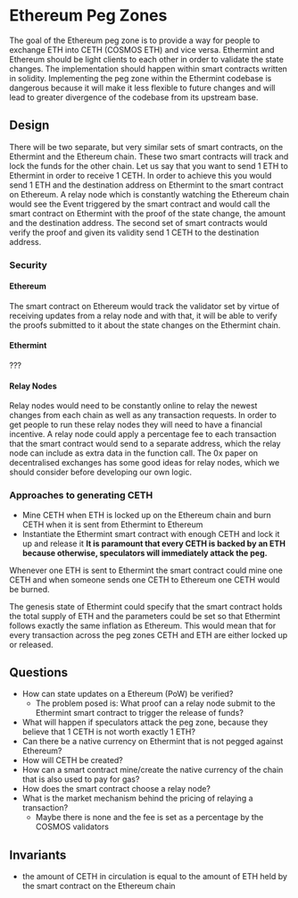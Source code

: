 # Ethereum Peg Zones
The goal of the Ethereum peg zone is to provide a way for people to exchange ETH into CETH (COSMOS ETH) and vice versa.
Ethermint and Ethereum should be light clients to each other in order to validate the state changes. The implementation should happen within smart contracts written in solidity. Implementing the peg zone within the Ethermint codebase is dangerous because it will make it less flexible to future changes and will lead to greater divergence of the codebase from its upstream base. 

## Design
There will be two separate, but very similar sets of smart contracts, on the Ethermint and the Ethereum chain. These two smart contracts will track and lock the funds for the other chain. 
Let us say that you want to send 1 ETH to Ethermint in order to receive 1 CETH. In order to achieve this you would send 1 ETH and the destination address on Ethermint to the smart contract on Ethereum. A relay node which is constantly watching the Ethereum chain would see the Event triggered by the smart contract and would call the smart contract on Ethermint with the proof of the state change, the amount and the destination address. The second set of smart contracts would verify the proof and given its validity send 1 CETH to the destination address. 

### Security
#### Ethereum
The smart contract on Ethereum would track the validator set by virtue of receiving updates from a relay node and with that, it will be able to verify the proofs submitted to it about the state changes on the Ethermint chain.

#### Ethermint
???

#### Relay Nodes
Relay nodes would need to be constantly online to relay the newest changes from each chain as well as any transaction requests. In order to get people to run these relay nodes they will need to have a financial incentive.
A relay node could apply a percentage fee to each transaction that the smart contract would send to a separate address, which the relay node can include as extra data in the function call.
The 0x paper on decentralised exchanges has some good ideas for relay nodes, which we should consider before developing our own logic.

### Approaches to generating CETH
* Mine CETH when ETH is locked up on the Ethereum chain and burn CETH when it is sent from Ethermint to Ethereum
* Instantiate the Ethermint smart contract with enough CETH and lock it up and release it
**It is paramount that every CETH is backed by an ETH because otherwise, speculators will immediately attack the peg.**

Whenever one ETH is sent to Ethermint the smart contract could mine one CETH and when someone sends one CETH to Ethereum one CETH would be burned.

The genesis state of Ethermint could specify that the smart contract holds the total supply of ETH and the parameters could be set so that Ethermint follows exactly the same inflation as Ethereum. This would mean that for every transaction across the peg zones CETH and ETH are either locked up or released.


## Questions
* How can state updates on a Ethereum (PoW) be verified?
  * The problem posed is: What proof can a relay node submit to the Ethermint smart contract to trigger the release of funds?
* What will happen if speculators attack the peg zone, because they believe that 1 CETH is not worth exactly 1 ETH?
* Can there be a native currency on Ethermint that is not pegged against Ethereum?
* How will CETH be created?
* How can a smart contract mine/create the native currency of the chain that is also used to pay for gas?
* How does the smart contract choose a relay node?
* What is the market mechanism behind the pricing of relaying a transaction?
  * Maybe there is none and the fee is set as a percentage by the COSMOS validators

## Invariants
* the amount of CETH in circulation is equal to the amount of ETH held by the smart contract on the Ethereum chain
